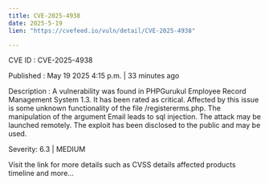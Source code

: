```yaml
---
title: CVE-2025-4938
date: 2025-5-19
lien: "https://cvefeed.io/vuln/detail/CVE-2025-4938"

---
```


CVE ID : CVE-2025-4938

Published :  May 19
2025
4:15 p.m. | 33 minutes ago

Description : A vulnerability was found in PHPGurukul Employee Record Management System 1.3. It has been rated as critical. Affected by this issue is some unknown functionality of the file /registererms.php. The manipulation of the argument Email leads to sql injection. The attack may be launched remotely. The exploit has been disclosed to the public and may be used.

Severity: 6.3 | MEDIUM

Visit the link for more details
such as CVSS details
affected products
timeline
and more...
